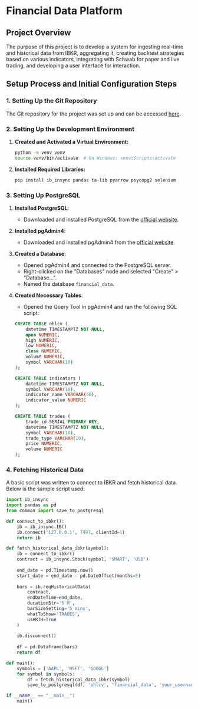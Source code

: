 # Financial Data Platform

## Project Overview
 The purpose of this project is to develop a system for ingesting real-time and historical data from IBKR, aggregating it, creating backtest strategies based on various indicators, integrating with Schwab for paper and live trading, and developing a user interface for interaction.


## Setup Process and Initial Configuration Steps

### 1. Setting Up the Git Repository

The Git repository for the project was set up and can be accessed [here](https://github.com/mehdfaisal/financial-data-platform).

### 2. Setting Up the Development Environment

1. **Created and Activated a Virtual Environment:**
    ```sh
    python -m venv venv
    source venv/bin/activate  # On Windows: venv\Scripts\activate
    ```

2. **Installed Required Libraries:**
    ```sh
    pip install ib_insync pandas ta-lib pyarrow psycopg2 selenium
    ```

### 3. Setting Up PostgreSQL

1. **Installed PostgreSQL**:
    - Downloaded and installed PostgreSQL from the [official website](https://www.postgresql.org/download/).

2. **Installed pgAdmin4**:
    - Downloaded and installed pgAdmin4 from the [official website](https://www.pgadmin.org/download/).

3. **Created a Database**:
    - Opened pgAdmin4 and connected to the PostgreSQL server.
    - Right-clicked on the "Databases" node and selected "Create" > "Database...".
    - Named the database `financial_data`.

4. **Created Necessary Tables**:
    - Opened the Query Tool in pgAdmin4 and ran the following SQL script:

    ```sql
    CREATE TABLE ohlcv (
        datetime TIMESTAMPTZ NOT NULL,
        open NUMERIC,
        high NUMERIC,
        low NUMERIC,
        close NUMERIC,
        volume NUMERIC,
        symbol VARCHAR(10)
    );

    CREATE TABLE indicators (
        datetime TIMESTAMPTZ NOT NULL,
        symbol VARCHAR(10),
        indicator_name VARCHAR(50),
        indicator_value NUMERIC
    );

    CREATE TABLE trades (
        trade_id SERIAL PRIMARY KEY,
        datetime TIMESTAMPTZ NOT NULL,
        symbol VARCHAR(10),
        trade_type VARCHAR(10),
        price NUMERIC,
        volume NUMERIC
    );
    ```

### 4. Fetching Historical Data

A basic script was written to connect to IBKR and fetch historical data. Below is the sample script used:

```python
import ib_insync
import pandas as pd
from common import save_to_postgresql

def connect_to_ibkr():
    ib = ib_insync.IB()
    ib.connect('127.0.0.1', 7497, clientId=1)
    return ib

def fetch_historical_data_ibkr(symbol):
    ib = connect_to_ibkr()
    contract = ib_insync.Stock(symbol, 'SMART', 'USD')
    
    end_date = pd.Timestamp.now()
    start_date = end_date - pd.DateOffset(months=5)
    
    bars = ib.reqHistoricalData(
        contract,
        endDateTime=end_date,
        durationStr='5 M',
        barSizeSetting='5 mins',
        whatToShow='TRADES',
        useRTH=True
    )
    
    ib.disconnect()
    
    df = pd.DataFrame(bars)
    return df

def main():
    symbols = ['AAPL', 'MSFT', 'GOOGL']
    for symbol in symbols:
        df = fetch_historical_data_ibkr(symbol)
        save_to_postgresql(df, 'ohlcv', 'financial_data', 'your_username', 'your_password', 'localhost')

if __name__ == "__main__":
    main()